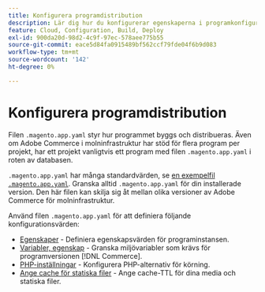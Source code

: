 ```yaml
---
title: Konfigurera programdistribution
description: Lär dig hur du konfigurerar egenskaperna i programkonfigurationsfilen som styr hur programmet  [!DNL Commerce] skapar och distribuerar till molnmiljön.
feature: Cloud, Configuration, Build, Deploy
exl-id: 900da20d-98d2-4c9f-97ec-578aee775b55
source-git-commit: eace5d84fa0915489bf562ccf79fde04f6b9d083
workflow-type: tm+mt
source-wordcount: '142'
ht-degree: 0%

---
```


# Konfigurera programdistribution

Filen `.magento.app.yaml` styr hur programmet byggs och distribueras. Även om Adobe Commerce i molninfrastruktur har stöd för flera program per projekt, har ett projekt vanligtvis ett program med filen `.magento.app.yaml` i roten av databasen.

`.magento.app.yaml` har många standardvärden, se [en exempelfil `.magento.app.yaml`](https://github.com/magento/magento-cloud/blob/master/.magento.app.yaml). Granska alltid `.magento.app.yaml` för din installerade version. Den här filen kan skilja sig åt mellan olika versioner av Adobe Commerce för molninfrastruktur.

Använd filen `.magento.app.yaml` för att definiera följande konfigurationsvärden:

- [Egenskaper](properties.md) - Definiera egenskapsvärden för programinstansen.
- [Variabler, egenskap](variables-property.md) - Granska miljövariabler som krävs för programversionen [!DNL Commerce].
- [PHP-inställningar](php-settings.md) - Konfigurera PHP-alternativ för körning.
- [Ange cache för statiska filer](set-cache.md) - Ange cache-TTL för dina media och statiska filer.
